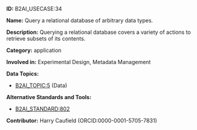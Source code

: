 **ID:** B2AI_USECASE:34

**Name:** Query a relational database of arbitrary data types.

**Description:** Querying a relational database covers a variety of actions to retrieve subsets of its contents.

**Category:** application

**Involved in:** Experimental Design, Metadata Management

**Data Topics:**

- [B2AI_TOPIC:5](../topics/Data.markdown) (Data)

**Alternative Standards and Tools:**

- [B2AI_STANDARD:802](https://b2ai.standards.synapse.org/Explore/Standard/DetailsPage?id=B2AI_STANDARD:802)

**Contributor:** Harry Caufield
 (ORCID:0000-0001-5705-7831)

